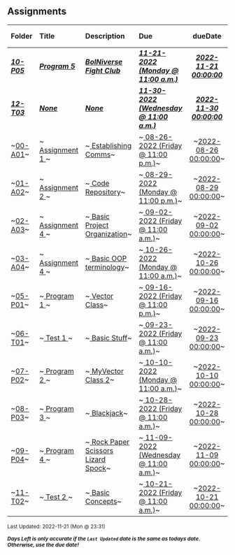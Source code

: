 ## Assignments

| Folder | Title | Description | Due | dueDate | Days Left<sup>*</sup> |
|:------|:------|:------|:------|:-----:|-----|
| ***<a href="https://github.com/rugbyprof/2143-Object-Oriented-Programming/tree/master/Assignments/10-P05">10-P05</a>*** | ***<a href="https://github.com/rugbyprof/2143-Object-Oriented-Programming/tree/master/Assignments/10-P05"> Program 5 </a>*** | ***<a href="https://github.com/rugbyprof/2143-Object-Oriented-Programming/tree/master/Assignments/10-P05"> BolNiverse Fight Club</a>*** | ***<a href="https://github.com/rugbyprof/2143-Object-Oriented-Programming/tree/master/Assignments/10-P05"> 11-21-2022 (Monday @ 11:00 a.m.)</a>*** | ***<a href="https://github.com/rugbyprof/2143-Object-Oriented-Programming/tree/master/Assignments/10-P05">2022-11-21 00:00:00</a>*** | DUE TODAY! |
| ***<a href="https://github.com/rugbyprof/2143-Object-Oriented-Programming/tree/master/Assignments/12-T03">12-T03</a>*** | ***<a href="https://github.com/rugbyprof/2143-Object-Oriented-Programming/tree/master/Assignments/12-T03">None</a>*** | ***<a href="https://github.com/rugbyprof/2143-Object-Oriented-Programming/tree/master/Assignments/12-T03">None</a>*** | ***<a href="https://github.com/rugbyprof/2143-Object-Oriented-Programming/tree/master/Assignments/12-T03"> 11-30-2022 (Wednesday @ 11:00 a.m.)</a>*** | ***<a href="https://github.com/rugbyprof/2143-Object-Oriented-Programming/tree/master/Assignments/12-T03">2022-11-30 00:00:00</a>*** | 9 |
| ~<a href="https://github.com/rugbyprof/2143-Object-Oriented-Programming/tree/master/Assignments/00-A01">00-A01</a>~ | ~<a href="https://github.com/rugbyprof/2143-Object-Oriented-Programming/tree/master/Assignments/00-A01"> Assignment 1 </a>~ | ~<a href="https://github.com/rugbyprof/2143-Object-Oriented-Programming/tree/master/Assignments/00-A01"> Establishing Comms</a>~ | ~<a href="https://github.com/rugbyprof/2143-Object-Oriented-Programming/tree/master/Assignments/00-A01"> 08-26-2022 (Friday @ 11:00 p.m.)</a>~ | ~<a href="https://github.com/rugbyprof/2143-Object-Oriented-Programming/tree/master/Assignments/00-A01">2022-08-26 00:00:00</a>~ | ---- |
| ~<a href="https://github.com/rugbyprof/2143-Object-Oriented-Programming/tree/master/Assignments/01-A02">01-A02</a>~ | ~<a href="https://github.com/rugbyprof/2143-Object-Oriented-Programming/tree/master/Assignments/01-A02"> Assignment 2 </a>~ | ~<a href="https://github.com/rugbyprof/2143-Object-Oriented-Programming/tree/master/Assignments/01-A02"> Code Repository</a>~ | ~<a href="https://github.com/rugbyprof/2143-Object-Oriented-Programming/tree/master/Assignments/01-A02"> 08-29-2022 (Monday @ 11:00 p.m.)</a>~ | ~<a href="https://github.com/rugbyprof/2143-Object-Oriented-Programming/tree/master/Assignments/01-A02">2022-08-29 00:00:00</a>~ | ---- |
| ~<a href="https://github.com/rugbyprof/2143-Object-Oriented-Programming/tree/master/Assignments/02-A03">02-A03</a>~ | ~<a href="https://github.com/rugbyprof/2143-Object-Oriented-Programming/tree/master/Assignments/02-A03"> Assignment 4 </a>~ | ~<a href="https://github.com/rugbyprof/2143-Object-Oriented-Programming/tree/master/Assignments/02-A03"> Basic Project Organization</a>~ | ~<a href="https://github.com/rugbyprof/2143-Object-Oriented-Programming/tree/master/Assignments/02-A03"> 09-02-2022 (Friday @ 11:00 a.m.)</a>~ | ~<a href="https://github.com/rugbyprof/2143-Object-Oriented-Programming/tree/master/Assignments/02-A03">2022-09-02 00:00:00</a>~ | ---- |
| ~<a href="https://github.com/rugbyprof/2143-Object-Oriented-Programming/tree/master/Assignments/03-A04">03-A04</a>~ | ~<a href="https://github.com/rugbyprof/2143-Object-Oriented-Programming/tree/master/Assignments/03-A04"> Assignment 4 </a>~ | ~<a href="https://github.com/rugbyprof/2143-Object-Oriented-Programming/tree/master/Assignments/03-A04"> Basic OOP terminology</a>~ | ~<a href="https://github.com/rugbyprof/2143-Object-Oriented-Programming/tree/master/Assignments/03-A04"> 10-26-2022 (Monday @ 11:00 a.m.)</a>~ | ~<a href="https://github.com/rugbyprof/2143-Object-Oriented-Programming/tree/master/Assignments/03-A04">2022-10-26 00:00:00</a>~ | ---- |
| ~<a href="https://github.com/rugbyprof/2143-Object-Oriented-Programming/tree/master/Assignments/05-P01">05-P01</a>~ | ~<a href="https://github.com/rugbyprof/2143-Object-Oriented-Programming/tree/master/Assignments/05-P01"> Program 1 </a>~ | ~<a href="https://github.com/rugbyprof/2143-Object-Oriented-Programming/tree/master/Assignments/05-P01"> Vector Class</a>~ | ~<a href="https://github.com/rugbyprof/2143-Object-Oriented-Programming/tree/master/Assignments/05-P01"> 09-16-2022 (Friday @ 11:00 p.m.)</a>~ | ~<a href="https://github.com/rugbyprof/2143-Object-Oriented-Programming/tree/master/Assignments/05-P01">2022-09-16 00:00:00</a>~ | ---- |
| ~<a href="https://github.com/rugbyprof/2143-Object-Oriented-Programming/tree/master/Assignments/06-T01">06-T01</a>~ | ~<a href="https://github.com/rugbyprof/2143-Object-Oriented-Programming/tree/master/Assignments/06-T01"> Test 1 </a>~ | ~<a href="https://github.com/rugbyprof/2143-Object-Oriented-Programming/tree/master/Assignments/06-T01"> Basic Stuff</a>~ | ~<a href="https://github.com/rugbyprof/2143-Object-Oriented-Programming/tree/master/Assignments/06-T01"> 09-23-2022 (Friday @ 11:00 a.m.)</a>~ | ~<a href="https://github.com/rugbyprof/2143-Object-Oriented-Programming/tree/master/Assignments/06-T01">2022-09-23 00:00:00</a>~ | ---- |
| ~<a href="https://github.com/rugbyprof/2143-Object-Oriented-Programming/tree/master/Assignments/07-P02">07-P02</a>~ | ~<a href="https://github.com/rugbyprof/2143-Object-Oriented-Programming/tree/master/Assignments/07-P02"> Program 2 </a>~ | ~<a href="https://github.com/rugbyprof/2143-Object-Oriented-Programming/tree/master/Assignments/07-P02"> MyVector Class 2</a>~ | ~<a href="https://github.com/rugbyprof/2143-Object-Oriented-Programming/tree/master/Assignments/07-P02"> 10-10-2022 (Monday @ 11:00 a.m.)</a>~ | ~<a href="https://github.com/rugbyprof/2143-Object-Oriented-Programming/tree/master/Assignments/07-P02">2022-10-10 00:00:00</a>~ | ---- |
| ~<a href="https://github.com/rugbyprof/2143-Object-Oriented-Programming/tree/master/Assignments/08-P03">08-P03</a>~ | ~<a href="https://github.com/rugbyprof/2143-Object-Oriented-Programming/tree/master/Assignments/08-P03"> Program 3 </a>~ | ~<a href="https://github.com/rugbyprof/2143-Object-Oriented-Programming/tree/master/Assignments/08-P03"> Blackjack</a>~ | ~<a href="https://github.com/rugbyprof/2143-Object-Oriented-Programming/tree/master/Assignments/08-P03"> 10-28-2022 (Friday @ 11:00 a.m.)</a>~ | ~<a href="https://github.com/rugbyprof/2143-Object-Oriented-Programming/tree/master/Assignments/08-P03">2022-10-28 00:00:00</a>~ | ---- |
| ~<a href="https://github.com/rugbyprof/2143-Object-Oriented-Programming/tree/master/Assignments/09-P04">09-P04</a>~ | ~<a href="https://github.com/rugbyprof/2143-Object-Oriented-Programming/tree/master/Assignments/09-P04"> Program 4 </a>~ | ~<a href="https://github.com/rugbyprof/2143-Object-Oriented-Programming/tree/master/Assignments/09-P04"> Rock Paper Scissors Lizard Spock</a>~ | ~<a href="https://github.com/rugbyprof/2143-Object-Oriented-Programming/tree/master/Assignments/09-P04"> 11-09-2022 (Wednesday @ 11:00 a.m.)</a>~ | ~<a href="https://github.com/rugbyprof/2143-Object-Oriented-Programming/tree/master/Assignments/09-P04">2022-11-09 00:00:00</a>~ | ---- |
| ~<a href="https://github.com/rugbyprof/2143-Object-Oriented-Programming/tree/master/Assignments/11-T02">11-T02</a>~ | ~<a href="https://github.com/rugbyprof/2143-Object-Oriented-Programming/tree/master/Assignments/11-T02"> Test 2 </a>~ | ~<a href="https://github.com/rugbyprof/2143-Object-Oriented-Programming/tree/master/Assignments/11-T02"> Basic Concepts</a>~ | ~<a href="https://github.com/rugbyprof/2143-Object-Oriented-Programming/tree/master/Assignments/11-T02"> 10-21-2022 (Friday @ 11:00 a.m.)</a>~ | ~<a href="https://github.com/rugbyprof/2143-Object-Oriented-Programming/tree/master/Assignments/11-T02">2022-10-21 00:00:00</a>~ | ---- |

<sup>Last Updated: 2022-11-21 (Mon @ 23:31)</sup> 

<sup>***Days Left is only accurate if the `Last Updated` date is the same as todays date. Otherwise, use the due date!***</sup> 